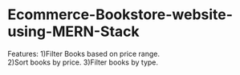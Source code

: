 # Ecommerce-Bookstore-website-using-MERN-Stack 
Features: 
1)Filter Books based on price range.  
2)Sort books by price.
3)Filter books by type.

